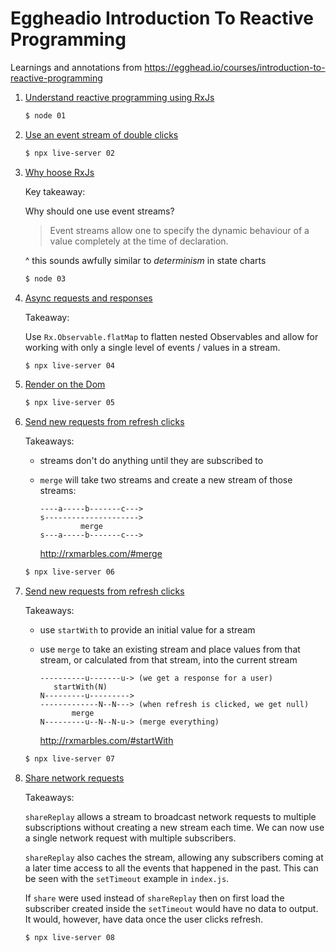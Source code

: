 # Eggheadio Introduction To Reactive Programming

Learnings and annotations from https://egghead.io/courses/introduction-to-reactive-programming

1. [Understand reactive programming using RxJs](./01/index.js)

    ```bash
    $ node 01
    ```
2. [Use an event stream of double clicks](./02/index.js)

    ```bash
    $ npx live-server 02
    ```
3. [Why hoose RxJs]('./03/index.js')

    Key takeaway:

    Why should one use event streams?

    > Event streams allow one to specify the dynamic behaviour of a value
    > completely at the time of declaration.

    ^ this sounds awfully similar to *determinism* in state charts

    ```bash
    $ node 03
    ```
4. [Async requests and responses](./04/index.js)

    Takeaway:

    Use `Rx.Observable.flatMap` to flatten nested Observables and allow for
    working with only a single level of events / values in a stream.

    ```bash
    $ npx live-server 04
    ```
5. [Render on the Dom](./05/index.js)

    ```bash
    $ npx live-server 05
    ```
6. [Send new requests from refresh clicks](./06/index.js)

    Takeaways:

    - streams don't do anything until they are subscribed to
    - `merge` will take two streams and create a new stream of those streams:

        ```
        ----a-----b-------c--->
        s--------------------->
                 merge
        s---a-----b-------c--->
        ```

        http://rxmarbles.com/#merge

    ```bash
    $ npx live-server 06
    ```
7. [Send new requests from refresh clicks](./07/index.js)

    Takeaways:

    - use `startWith` to provide an initial value for a stream
    - use `merge` to take an existing stream and place values from that stream,
        or calculated from that stream, into the current stream

        ```
        ----------u-------u-> (we get a response for a user)
           startWith(N)
        N---------u--------->
        -------------N--N---> (when refresh is clicked, we get null)
               merge
        N---------u--N--N-u-> (merge everything)
        ```

        http://rxmarbles.com/#startWith

    ```bash
    $ npx live-server 07
    ```
8. [Share network requests](./08/index.js)

    Takeaways:

    `shareReplay` allows a stream to broadcast network requests to multiple
    subscriptions without creating a new stream each time. We can now use a
    single network request with multiple subscribers.

    `shareReplay` also caches the stream, allowing any subscribers coming at a
    later time access to all the events that happened in the past. This can be
    seen with the `setTimeout` example in `index.js`.

    If `share` were used instead of `shareReplay` then on first load the
    subscriber created inside the `setTimeout` would have no data to output. It
    would, however, have data once the user clicks refresh.

    ```bash
    $ npx live-server 08
    ```
